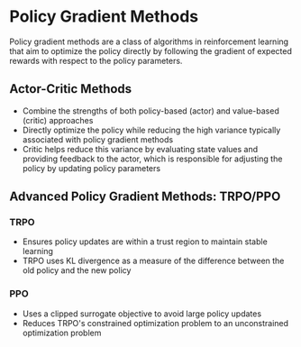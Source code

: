 # Policy Gradient Methods

Policy gradient methods are a class of algorithms in reinforcement learning that aim to optimize the policy directly by following the gradient of expected rewards with respect to the policy parameters. 

## Actor-Critic Methods

* Combine the strengths of both policy-based (actor) and value-based (critic) approaches
* Directly optimize the policy while reducing the high variance typically associated with policy gradient methods
* Critic helps reduce this variance by evaluating state values and providing feedback to the actor, which is responsible for adjusting the policy by updating policy parameters

## Advanced Policy Gradient Methods: TRPO/PPO

### TRPO

* Ensures policy updates are within a trust region to maintain stable learning
* TRPO uses KL divergence as a measure of the difference between the old policy and the new policy

### PPO

* Uses a clipped surrogate objective to avoid large policy updates
* Reduces TRPO's constrained optimization problem to an unconstrained optimization problem 
